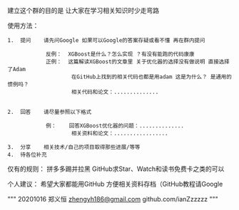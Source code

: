 建立这个群的目的是 
让大家在学习相关知识时少走弯路

使用方法：
    
    1.  提问    请先问Google 如果可以Google的答案存疑或看不懂 再在群内提问

                反例：  XGBoost是什么？怎么实现 ？有没有能跑的代码康康
                正例：  这篇解读XGBoost的文章里 关于优化器的选择没有做说明 直接选择了Adam 
                        在GitHub上找到的相关代码也都是用adam 这是为什么？ 是通用的惯例吗？
                        相关代码和论文：..............

                    
    2.  回答    请尽量参照以下格式
                
                例：    回答XGBoost优化器的问题：..............
                        相关资料和论文：.................
    
    3.  分享    相关技术/自己的项目取得那些进展/等等
    4.  待各位补充

仅有的规则：
    拼多多踢并拉黑 GitHub求Star、Watch和读书免费卡之类的可以 

个人建议：
    希望大家都能用GitHub 方便相关资料存档（GitHub教程请Google

"""
20201016 郑义恒 
zhengyh186@gmail.com
github.com/ianZzzzzz
"""